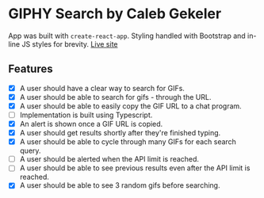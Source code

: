 # GIPHY Search by Caleb Gekeler

App was built with `create-react-app`. Styling handled with Bootstrap and in-line JS styles for brevity.
[Live site](https://stuller-th.netlify.app/)

## Features
- [x] A user should have a clear way to search for GIFs.
- [x] A user should be able to search for gifs - through the URL.
- [x] A user should be able to easily copy the GIF URL to a chat program.
- [ ] Implementation is built using Typescript.
- [x] An alert is shown once a GIF URL is copied.
- [x] A user should get results shortly after they're finished typing.
- [x] A user should be able to cycle through many GIFs for each search query.
- [ ] A user should be alerted when the API limit is reached.
- [ ] A user should be able to see previous results even after the API limit is reached.
- [x] A user should be able to see 3 random gifs before searching.